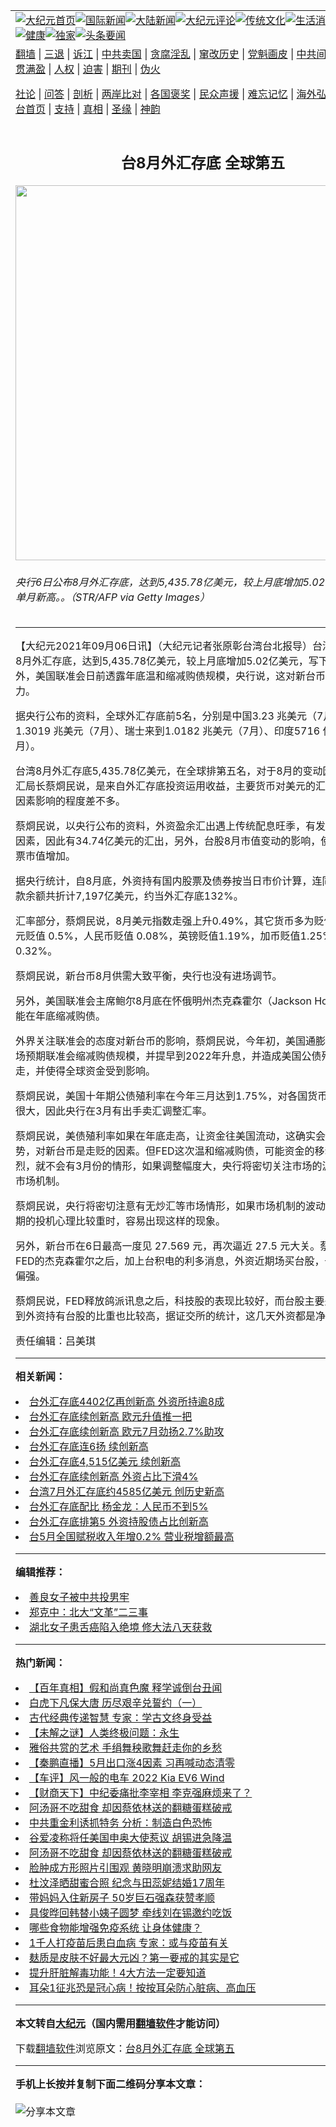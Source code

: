 <a name="1" id="1" target="_blank"></a><span id="1"></span>
<table align=center border="0"><tr><td colspan="2" VALIGN=TOP><a href="https://github.com/srzsma3440/djy/blob/master/gb/nf1351518.md#1"><img src="https://raw.githubusercontent.com/srzsma3440/www/master/t/djy/1.jpg" title="大纪元首页" alt="大纪元首页"></a><a href="https://github.com/srzsma3440/djy/blob/master/gb/n24hr.md#1"><img src="https://raw.githubusercontent.com/srzsma3440/www/master/t/djy/3.jpg" title="国际新闻" alt="国际新闻"></a><a href="https://github.com/srzsma3440/djy/blob/master/gb/nsc413.md#1"><img src="https://raw.githubusercontent.com/srzsma3440/www/master/t/djy/4.jpg" title="大陆新闻" alt="大陆新闻"></a><a href="https://github.com/srzsma3440/djy/blob/master/gb/news392.md#1"><img src="https://raw.githubusercontent.com/srzsma3440/www/master/t/djy/5.jpg" title="大纪元评论" alt="大纪元评论"></a><a href="https://github.com/srzsma3440/djy/blob/master/gb/news2007.md#1"><img src="https://raw.githubusercontent.com/srzsma3440/www/master/t/djy/6.jpg" title="传统文化" alt="传统文化"></a><a href="https://github.com/srzsma3440/djy/blob/master/gb/news2008.md#1"><img src="https://raw.githubusercontent.com/srzsma3440/www/master/t/djy/7.jpg" title="生活消费" alt="生活消费"></a><a href="https://github.com/srzsma3440/djy/blob/master/gb/ncyule.md#1"><img src="https://raw.githubusercontent.com/srzsma3440/www/master/t/djy/8.jpg" title="娱乐休闲" alt="娱乐休闲"></a><a href="https://github.com/srzsma3440/djy/blob/master/gb/nsc1002.md#1"><img src="https://raw.githubusercontent.com/srzsma3440/www/master/t/djy/9.jpg" title="健康" alt="健康"></a><a href="https://github.com/srzsma3440/djy/blob/master/gb/nf6092.md#1"><img src="https://raw.githubusercontent.com/srzsma3440/www/master/t/djy/10a.jpg" title="独家" alt="独家"></a><a href="https://github.com/srzsma3440/djy/blob/master/gb/nf4514.md#1"><img src="https://raw.githubusercontent.com/srzsma3440/www/master/t/djy/12a.jpg" title="头条要闻" alt="头条要闻"></a></td></tr>
<tr><td colspan="2" VALIGN=TOP><a target="_blank" href="https://github.com/srzsma3440/www/blob/master/README.md?zsrh#1">翻墙</a> | <a target="_blank" href="https://github.com/srzsma3440/djy/blob/master/gb/nf5657.md#1">三退</a> | <a target="_blank" href="https://github.com/srzsma3440/djy/blob/master/gb/nf6124.md#1">诉江</a> | <a target="_blank" href="https://github.com/srzsma3440/djy/blob/master/gb/nf1176117.md#1">中共卖国</a> | <a target="_blank" href="https://github.com/srzsma3440/djy/blob/master/gb/nf5773.md#1">贪腐淫乱</a> | <a target="_blank" href="https://github.com/srzsma3440/djy/blob/master/gb/nf1176115.md#1">窜改历史</a> | <a target="_blank" href="https://github.com/srzsma3440/djy/blob/master/gb/nf1176107.md#1">党魁画皮</a> | <a target="_blank" href="https://github.com/srzsma3440/djy/blob/master/gb/nf1320400.md#1">中共间谍</a> | <a target="_blank" href="https://github.com/srzsma3440/djy/blob/master/gb/nf1176114.md#1">破坏传统</a> | <a target="_blank" href="https://github.com/srzsma3440/ntdtv/blob/master/gb/prog447_1.md#1">恶贯满盈</a> | <a target="_blank" href="https://github.com/srzsma3440/djy/blob/master/gb/ncid278.md#1">人权</a> | <a target="_blank" href="https://github.com/srzsma3440/djy/blob/master/gb/nf1176111.md#1">迫害</a> | <a target="_blank" href="https://gitlab.com/szzdlab/mh-qikan/blob/master/README.md#1">期刊</a> | <a target="_blank" href="https://github.com/srzsma3440/djy/blob/master/gb/nf5562.md#1">伪火</a></p><p><a target="_blank" href="https://github.com/srzsma3440/djy/blob/master/gb/9p.md#1">社论</a> | <a target="_blank" href="https://github.com/srzsma3440/djy/blob/master/gb/nf4378.md#1">问答</a> | <a target="_blank" href="https://github.com/srzsma3440/djy/blob/master/gb/nf5792.md#1">剖析</a> | <a target="_blank" href="https://github.com/srzsma3440/djy/blob/master/gb/nf5735.md#1">两岸比对</a> | <a target="_blank" href="https://github.com/srzsma3440/djy/blob/master/gb/nf6119.md#1">各国褒奖</a> | <a target="_blank" href="https://github.com/srzsma3440/djy/blob/master/gb/nf6120.md#1">民众声援</a> | <a target="_blank" href="https://github.com/srzsma3440/djy/blob/master/gb/nf1188594.md#1">难忘记忆</a> | <a target="_blank" href="https://github.com/srzsma3440/djy/blob/master/gb/nf3180.md#1">海外弘传</a> | <a target="_blank" href="https://github.com/srzsma3440/djy/blob/master/gb/nf5410.md#1">万人上访</a> | <a target="_blank" href="https://github.com/srzsma3440/www/blob/master/README.md?zsrh#1">平台首页</a> | <a target="_blank" href="https://github.com/srzsma3440/djy/blob/master/gb/nf4386.md#1">支持</a> | <a target="_blank" href="https://github.com/srzsma3440/djy/blob/master/gb/nf4389.md#1">真相</a> | <a target="_blank" href="https://github.com/srzsma3440/djy/blob/master/gb/nf5790.md#1">圣缘</a> | <a target="_blank" href="https://github.com/srzsma3440/djy/blob/master/gb/nf4786.md#1">神韵</a></td></tr>
<tr><td VALIGN=TOP width="626"><h2 align=center>台8月外汇存底 全球第五</h2>
<img width="600" src="https://i.epochtimes.com/assets/uploads/2021/09/id13214401-515479-600x400.jpg" />
<h6>央行6日公布8月外汇存底，达到5,435.78亿美元，较上月底增加5.02亿美元，写下单月新高。。（STR/AFP via Getty Images）
</h6>
<hr>
<p>【大纪元2021年09月06日讯】（大纪元记者张原彰台湾台北报导）台湾<ahref="https://github.com/srzsma3440/djy/blob/master/gb/tag/%E5%A4%AE%E8%A1%8C.md#1">央行</a>6日公布8月外汇存底，达到5,435.78亿美元，较上月底增加5.02亿美元，写下单月新高。另外，美国联准会日前透露年底温和缩减购债规模，央行说，这对新台币带来走贬压力。</p>
<p>据<ahref="https://github.com/srzsma3440/djy/blob/master/gb/tag/%E5%A4%AE%E8%A1%8C.md#1">央行</a>公布的资料，全球外汇存底前5名，分别是中国3.23 兆美元（7月）、日本为 1.3019 兆美元（7月）、瑞士来到1.0182 兆美元（7月）、印度5716 亿美元（8月）。</p>
<p>台湾8月外汇存底5,435.78亿美元，在全球排第五名，对于8月的变动因素，央行外汇局长蔡烱民说，是来自外汇存底投资运用收益，主要货币对美元的汇率变动，两个因素影响的程度差不多。</p>
<p>蔡烱民说，以央行公布的资料，外资盈余汇出遇上传统配息旺季，有发放现金股利的因素，因此有34.74亿美元的汇出，另外，台股8月市值变动的影响，使外资持有股票市值增加。</p>
<p>据央行统计，自8月底，外资持有国内股票及债券按当日市价计算，连同其新台币存款余额共折计7,197亿美元，约当外汇存底132%。</p>
<p>汇率部分，蔡烱民说，8月美元指数走强上升0.49%，其它货币多为贬值，包括：欧元贬值 0.5%，人民币贬值 0.08%，英镑贬值1.19%，加币贬值1.25%，日圆贬值0.32%。</p>
<p>蔡烱民说，新台币8月供需大致平衡，央行也没有进场调节。</p>
<p>另外，美国联准会主席鲍尔8月底在怀俄明州杰克森霍尔（Jackson Hole）透露，可能在年底缩减购债。</p>
<p>外界关注联准会的态度对新台币的影响，蔡烱民说，今年初，美国通膨情况升温，市场预期联准会缩减购债规模，并提早到2022年升息，并造成美国公债殖利率往上走，并使得全球资金受到影响。</p>
<p>蔡烱民说，美国十年期公债殖利率在今年三月达到1.75%，对各国货币贬值的压力都很大，因此央行在3月有出手卖汇调整汇率。</p>
<p>蔡烱民说，美债殖利率如果在年底走高，让资金往美国流动，这确实会影响汇率的走势，对新台币是走贬的因素。但FED这次温和缩减购债，可能资金的移动不会过于剧烈，就不会有3月份的情形，如果调整幅度大，央行将密切关注市场的波动，并平衡市场机制。</p>
<p>蔡烱民说，央行将密切注意有无炒汇等市场情形，如果市场机制的波动过大，出现预期的投机心理比较重时，容易出现这样的现象。</p>
<p>另外，新台币在6日最高一度见 27.569 元，再次逼近 27.5 元大关。蔡烱民说，从FED的杰克森霍尔之后，加上台积电的利多消息，外资近期场买台股，也使得新台币偏强。</p>
<p>蔡烱民说，FED释放鸽派讯息之后，科技股的表现比较好，而台股主要是科技股，看到外资持有台股的比重也比较高，据证交所的统计，这几天外资都是净买超。</p>
<p>责任编辑：吕美琪</p>

<hr>


<strong>相关新闻：</strong>
<li><a href="https://github.com/srzsma3440/djy/blob/master/gb/17/6/5/n9227659.md#1">台外汇存底4402亿再创新高 外资所持逾8成</a></li>
<li><a href="https://github.com/srzsma3440/djy/blob/master/gb/17/7/5/n9357093.md#1">台外汇存底续创新高  欧元升值推一把</a></li>
<li><a href="https://github.com/srzsma3440/djy/blob/master/gb/17/8/4/n9496708.md#1">台外汇存底续创新高  欧元7月劲扬2.7%助攻</a></li>
<li><a href="https://github.com/srzsma3440/djy/blob/master/gb/17/10/5/n9702493.md#1">台外汇存底连6扬 续创新高</a></li>
<li><a href="https://github.com/srzsma3440/djy/blob/master/gb/18/1/5/n10028537.md#1">台外汇存底4,515亿美元 续创新高</a></li>
<li><a href="https://github.com/srzsma3440/djy/blob/master/gb/18/3/5/n10192630.md#1">台外汇存底续创新高 外资占比下滑4%</a></li>
<li><a href="https://github.com/srzsma3440/djy/blob/master/gb/18/8/6/n10619095.md#1">台湾7月外汇存底约4585亿美元 创历史新高</a></li>
<li><a href="https://github.com/srzsma3440/djy/blob/master/gb/18/10/4/n10760011.md#1">台外汇存底配比 杨金龙：人民币不到5%</a></li>
<li><a href="https://github.com/srzsma3440/djy/blob/master/gb/21/5/5/n12926194.md#1">台外汇存底排第5 外资持股债占比创新高</a></li>
<li><a href="https://github.com/srzsma3440/djy/blob/master/gb/22/6/10/n13756735.md#1">台5月全国赋税收入年增0.2% 营业税增额最高</a></li>
<hr>


<strong>编辑推荐：</strong>
<li><a href="https://github.com/ychojm359/djy/blob/master/gb/13/9/29/n3974789.md?dfh#1" target="_blank">善良女子被中共投男牢</a></li><li><a href="https://github.com/tsiac2612/djy/blob/master/gb/18/2/7/n10121258.md#1" target="_blank">郑克中：北大“文革”二三事</a></li><li><a href="https://github.com/tsiac2612/djy/blob/master/gb/16/4/1/n7484186.md#1" target="_blank">湖北女子患舌癌陷入绝境 修大法八天获救</a></li>
<hr>

<strong>热门新闻：</strong>
<li><a href="https://github.com/srzsma3440/djy/blob/master/gb/22/5/12/n13734792.md#1">【百年真相】假和尚真色魔 释学诚倒台丑闻</a></li>
<li><a href="https://github.com/srzsma3440/djy/blob/master/gb/22/6/2/n13750747.md#1">白虎下凡保大唐 历尽艰辛兑誓约（一）</a></li>
<li><a href="https://github.com/srzsma3440/djy/blob/master/gb/22/6/5/n13752815.md#1">古代经典传递智慧 专家：学古文终身受益</a></li>
<li><a href="https://github.com/srzsma3440/djy/blob/master/gb/22/6/5/n13753020.md#1">【未解之谜】人类终极问题：永生</a></li>
<li><a href="https://github.com/srzsma3440/djy/blob/master/gb/22/5/24/n13743984.md#1">雅俗共赏的艺术 手绢舞秧歌舞赶走你的乡愁</a></li>
<li><a href="https://github.com/srzsma3440/djy/blob/master/gb/22/6/9/n13756107.md#1">【秦鹏直播】5月出口涨4因素 习再喊动态清零</a></li>
<li><a href="https://github.com/srzsma3440/djy/blob/master/gb/22/6/10/n13756832.md#1">【车评】风一般的电车 2022 Kia EV6 Wind</a></li>
<li><a href="https://github.com/srzsma3440/djy/blob/master/gb/22/6/9/n13756070.md#1">【财商天下】中纪委痛批李宰相 李克强麻烦来了？</a></li>
<li><a href="https://github.com/srzsma3440/djy/blob/master/gb/22/6/8/n13755173.md#1">阿汤哥不吃甜食 却因蔡依林送的翻糖蛋糕破戒</a></li>
<li><a href="https://github.com/srzsma3440/djy/blob/master/gb/22/6/7/n13754392.md#1">中共重金利诱抓特务 分析：制造白色恐怖</a></li>
<li><a href="https://github.com/srzsma3440/djy/blob/master/gb/22/6/8/n13755181.md#1">谷爱凌称将任美国申奥大使惹议 胡锡进急降温</a></li>
<li><a href="https://github.com/srzsma3440/djy/blob/master/gb/22/6/8/n13755173.md#1">阿汤哥不吃甜食 却因蔡依林送的翻糖蛋糕破戒</a></li>
<li><a href="https://github.com/srzsma3440/djy/blob/master/gb/22/6/8/n13755248.md#1">脸肿成方形照片引围观 黄晓明崩溃求助网友</a></li>
<li><a href="https://github.com/srzsma3440/djy/blob/master/gb/22/6/7/n13754413.md#1">杜汶泽晒甜蜜合照 纪念与田蕊妮结婚17周年</a></li>
<li><a href="https://github.com/srzsma3440/djy/blob/master/gb/22/6/7/n13754389.md#1">带妈妈入住新房子 50岁巨石强森获赞孝顺</a></li>
<li><a href="https://github.com/srzsma3440/djy/blob/master/gb/22/6/9/n13755478.md#1">具俊晔回韩替小姨子圆梦 牵线刘在锡邀约吃饭</a></li>
<li><a href="https://github.com/srzsma3440/djy/blob/master/gb/22/6/8/n13754723.md#1">哪些食物能增强免疫系统 让身体健康？</a></li>
<li><a href="https://github.com/srzsma3440/djy/blob/master/gb/22/6/9/n13755932.md#1">1千人打疫苗后患白血病 专家：或与疫苗有关</a></li>
<li><a href="https://github.com/srzsma3440/djy/blob/master/gb/22/5/31/n13749036.md#1">麸质是皮肤不好最大元凶？第一要戒的其实是它</a></li>
<li><a href="https://github.com/srzsma3440/djy/blob/master/gb/22/6/8/n13755033.md#1">提升肝脏解毒功能！4大方法一定要知道</a></li>
<li><a href="https://github.com/srzsma3440/djy/blob/master/gb/22/6/6/n13753453.md#1">耳朵1征兆恐是冠心病！按按耳朵防心脏病、高血压</a></li>
<hr>

<strong>本文转自<a href="https://www.epochtimes.com">大纪元</a>（国内需用<a href="https://github.com/srzsma3440/www/blob/master/README.md#8">翻墙软件</a>才能访问）</strong><p>下载<a href="https://github.com/srzsma3440/www/blob/master/README.md#8">翻墙软件</a>浏览原文：<a href="https://www.epochtimes.com/gb/21/9/6/n13214399.htm">台8月外汇存底 全球第五</a></p><hr>

<strong>手机上长按并复制下面二维码分享本文章：</strong><br><br><img src="https://chart.apis.google.com/chart?cht=qr&chs=240x240&choe=UTF-8&chld=M|2&chl=https://github.com/srzsma3440/djy/blob/master/gb/21/9/6/n13214399.md%231" title="分享本文章"></td><td VALIGN=TOP><a href="https://github.com/srzsma3440/djy/blob/master/gb/16/1/21/n4622075.md?dfh#1" target="_blank"><img src="https://raw.githubusercontent.com/srzsma3440/djy/master/gb/300/wei-f1.jpg" title="中共的伪火骗局"  alt="中共的伪火骗局"></a><br><a href="https://github.com/srzsma3440/www/blob/master/README.md?dfh#9" target="_blank"><img src="https://raw.githubusercontent.com/srzsma3440/djy/master/gb/300/yong-h.jpg" title="永恒的见证"  alt="永恒的见证"></a><br><a href="https://github.com/srzsma3440/djy/blob/master/gb/13/9/29/n3974789.md?dfh#1" target="_blank"><img src="https://raw.githubusercontent.com/srzsma3440/djy/master/gb/300/shang-lnz.jpg" title="善良女子被中共投男牢"  alt="善良女子被中共投男牢"></a><br><a href="https://github.com/srzsma3440/djy/blob/master/gb/16/3/16/n4663449.md?dfh#1" target="_blank"><img src="https://raw.githubusercontent.com/srzsma3440/djy/master/gb/300/huo-z3.jpg" title="警卫目击活摘器官"  alt="警卫目击活摘器官"></a><br><a href="https://github.com/srzsma3440/djy/blob/master/gb/16/8/7/n8177641.md?dfh#1" target="_blank"><img src="https://raw.githubusercontent.com/srzsma3440/djy/master/gb/300/huo-z4.jpg" title="证人描述活摘恐怖"  alt="证人描述活摘恐怖"></a><br><a href="https://github.com/srzsma3440/djy/blob/master/gb/10/4/19/n2881569.md?dfh#1" target="_blank"><img src="https://raw.githubusercontent.com/srzsma3440/djy/master/gb/300/huo-z1.jpg" title="揭开活摘器官黑幕"  alt="揭开活摘器官黑幕"></a><br><a href="https://github.com/srzsma3440/djy/blob/master/gb/10/11/7/n3077476.md?dfh#1" target="_blank"><img src="https://raw.githubusercontent.com/srzsma3440/djy/master/gb/300/ma-ks.jpg" title="马克思的成魔之路"  alt="马克思的成魔之路"></a><br><a href="https://github.com/srzsma3440/djy/blob/master/gb/14/6/9/n4173977.md?dfh#1" target="_blank"><img src="https://raw.githubusercontent.com/srzsma3440/djy/master/gb/300/chang-zs.jpg" title="藏字石 蕴天机"  alt="藏字石 蕴天机"></a><br><a href="https://github.com/srzsma3440/djy/blob/master/gb/18/5/10/n10381511.md?dfh#1" target="_blank"><img src="https://raw.githubusercontent.com/srzsma3440/djy/master/gb/300/st1.jpg" title="关注三亿人三退"  alt="关注三亿人三退"></a><br><a href="https://github.com/srzsma3440/djy/blob/master/gb/18/3/21/n10237682.md?dfh#1" target="_blank"><img src="https://raw.githubusercontent.com/srzsma3440/djy/master/gb/300/jie-t.jpg" title="解体中共复兴中华"  alt="解体中共复兴中华"></a><br><a href="https://github.com/srzsma3440/djy/blob/master/gb/9/2/9/n2422991.md?dfh#1" target="_blank"><img src="https://raw.githubusercontent.com/srzsma3440/djy/master/gb/300/gao-zs.jpg" title="中共迫害良心律师"  alt="中共迫害良心律师"></a><br><a href="https://github.com/srzsma3440/djy/blob/master/gb/18/12/9/n10900044.md?dfh#1" target="_blank"><img src="https://raw.githubusercontent.com/srzsma3440/djy/master/gb/300/sj1.jpg" title="三百多万人举报江泽民"  alt="三百多万人举报江泽民"></a><br><a href="https://github.com/srzsma3440/djy/blob/master/gb/18/8/28/n10672014.md?dfh#1" target="_blank"><img src="https://raw.githubusercontent.com/srzsma3440/djy/master/gb/300/sj2.jpg" title="这些官员为何起诉江泽民"  alt="这些官员为何起诉江泽民"></a><br><a href="https://github.com/srzsma3440/djy/blob/master/gb/8/12/18/n2367165.md?dfh#1" target="_blank"><img src="https://raw.githubusercontent.com/srzsma3440/djy/master/gb/300/liangan.jpg" title="海峡两岸的强烈对比"  alt="海峡两岸的强烈对比"></a><br><a href="https://github.com/srzsma3440/djy/blob/master/gb/15/12/10/n4593139.md?dfh#1" target="_blank"><img src="https://raw.githubusercontent.com/srzsma3440/djy/master/gb/300/jia-ndzl.jpg" title="加拿大总理的贺信"  alt="加拿大总理的贺信"></a><br><a href="https://github.com/srzsma3440/djy/blob/master/gb/11/6/17/n3289382.md?dfh#1" target="_blank"><img src="https://raw.githubusercontent.com/srzsma3440/djy/master/gb/300/xiao-wd.jpg" title="探寻真相兼听则明"  alt="探寻真相兼听则明"></a><br><a href="https://github.com/srzsma3440/djy/blob/master/gb/18/10/27/n10812623.md?dfh#1" target="_blank"><img src="https://raw.githubusercontent.com/srzsma3440/djy/master/gb/300/yindu.jpg" title="印度媒体报道东方"  alt="印度媒体报道东方"></a><br><a href="https://github.com/srzsma3440/djy/blob/master/gb/18/6/9/n10469652.md?dfh#1" target="_blank"><img src="https://raw.githubusercontent.com/srzsma3440/djy/master/gb/300/xie-j.jpg" title="不一样的海外校园"  alt="不一样的海外校园"></a><br><a href="https://github.com/srzsma3440/djy/blob/master/gb/7/4/5/n1669415.md?dfh#1" target="_blank"><img src="https://raw.githubusercontent.com/srzsma3440/djy/master/gb/300/li-up.jpg" title="从大师到徒弟的传奇"  alt="从大师到徒弟的传奇"></a><br><a href="https://github.com/srzsma3440/djy/blob/master/gb/17/5/26/n9191512.md?dfh#1" target="_blank"><img src="https://raw.githubusercontent.com/srzsma3440/djy/master/gb/300/zfl2.jpg" title="亿万人与东方一本奇书"  alt="亿万人与东方一本奇书"></a><br><a href="https://github.com/srzsma3440/djy/blob/master/gb/13/11/27/n4020290.md?dfh#1" target="_blank"><img src="https://raw.githubusercontent.com/srzsma3440/djy/master/gb/300/zhen-h.jpg" title="大陆见不到的震撼场面"  alt="大陆见不到的震撼场面"></a><br><a href="https://github.com/srzsma3440/djy/blob/master/gb/15/7/17/n4482910.md?dfh#1" target="_blank"><img src="https://raw.githubusercontent.com/srzsma3440/djy/master/gb/300/dalu-sk.jpg" title="人心向善 大陆当初盛况"  alt="人心向善 大陆当初盛况"></a><br><a href="https://github.com/srzsma3440/djy/blob/master/gb/19/1/5/n10955468.md?dfh#1" target="_blank"><img src="https://raw.githubusercontent.com/srzsma3440/djy/master/gb/300/zfl1.jpg" title="追寻真理 这书讲什么"  alt="追寻真理 这书讲什么"></a><br><a href="https://github.com/srzsma3440/www/blob/master/README.md?dfh#1" target="_blank"><img src="https://raw.githubusercontent.com/srzsma3440/djy/master/gb/300/fq1.jpg" title="下载免费翻墙软件"  alt="下载免费翻墙软件"></a><br></td></tr></table>
